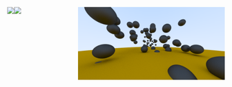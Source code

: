 <a href="https://github.com/kugimasa">
  <img align="left" height="170px" src="https://github-readme-stats.vercel.app/api?username=kugimasa&show_icons=true&theme=vue-dark" />
</a>
<a href="https://github.com/kugimasa">
  <img align="left" height="170px" src="https://github-readme-stats.vercel.app/api/top-langs/?username=kugimasa&layout=compact&show_icons=true&theme=vue-dark" />
</a>

<a href="https://github.com/kugimasa/RayTraceIn1Week">
  <img align="right" height="170px" src="https://github.com/kugimasa/RayTraceIn1Week/blob/master/Tapioca/tapioca.png" />
</a>
<!--
**kugimasa/kugimasa** is a ✨ _special_ ✨ repository because its `README.md` (this file) appears on your GitHub profile.

Here are some ideas to get you started:

- 🔭 I’m currently working on ...
- 🌱 I’m currently learning ...
- 👯 I’m looking to collaborate on ...
- 🤔 I’m looking for help with ...
- 💬 Ask me about ...
- 📫 How to reach me: ...
- 😄 Pronouns: ...
- ⚡ Fun fact: ...
-->
